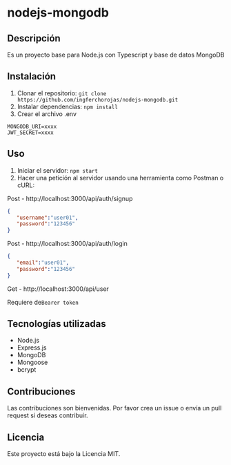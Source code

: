 # nodejs-mongodb

## Descripción
Es un proyecto base para Node.js con Typescript y base de datos MongoDB

## Instalación
1. Clonar el repositorio: `git clone https://github.com/ingferchorojas/nodejs-mongodb.git`
2. Instalar dependencias: `npm install`
3. Crear el archivo .env 

```env
MONGODB_URI=xxxx
JWT_SECRET=xxxx
```

## Uso
1. Iniciar el servidor: `npm start`
2. Hacer una petición al servidor usando una herramienta como Postman o cURL:
  

Post - http://localhost:3000/api/auth/signup 
```json
{
   "username":"user01",
   "password":"123456"
}
```

Post - http://localhost:3000/api/auth/login
```json
{
   "email":"user01",
   "password":"123456"
}
```
Get - http://localhost:3000/api/user


Requiere de`Bearer token`

## Tecnologías utilizadas
- Node.js
- Express.js
- MongoDB
- Mongoose
- bcrypt

## Contribuciones
Las contribuciones son bienvenidas. Por favor crea un issue o envía un pull request si deseas contribuir.

## Licencia
Este proyecto está bajo la Licencia MIT.
